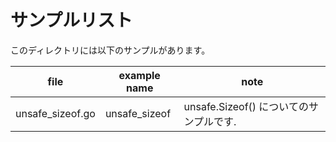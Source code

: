 # サンプルリスト

このディレクトリには以下のサンプルがあります。

| file              | example name   | note                         |
|-------------------|----------------|------------------------------|
| unsafe\_sizeof.go | unsafe\_sizeof | unsafe.Sizeof() についてのサンプルです. |

